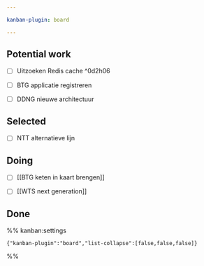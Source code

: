 ```yaml
---

kanban-plugin: board

---
```


## Potential work

- [ ] Uitzoeken Redis cache ^0d2h06
- [ ] BTG applicatie registreren
- [ ] DDNG nieuwe architectuur


## Selected

- [ ] NTT alternatieve lijn


## Doing

- [ ] [[BTG keten in kaart brengen]]
- [ ] [[WTS next generation]]


## Done





%% kanban:settings
```
{"kanban-plugin":"board","list-collapse":[false,false,false]}
```
%%